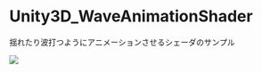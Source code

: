 # Unity3D_WaveAnimationShader
揺れたり波打つようにアニメーションさせるシェーダのサンプル

![](https://github.com/XJINE/Unity3D_WaveAnimationShader/blob/master/screenshot.gif)
